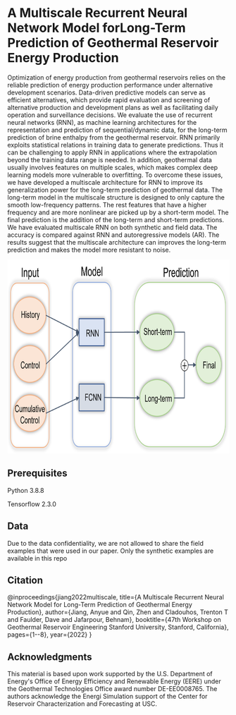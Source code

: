 # A Multiscale Recurrent Neural Network Model forLong-Term Prediction of Geothermal Reservoir Energy Production

Optimization of energy production from geothermal reservoirs relies on the reliable prediction of energy production performance under alternative development scenarios. Data-driven predictive models can serve as efficient alternatives, which provide rapid evaluation and screening of alternative production and development plans as well as facilitating daily operation and surveillance decisions. We evaluate the use of recurrent neural networks (RNN), as machine learning architectures for the representation and prediction of sequential/dynamic data, for the long-term prediction of brine enthalpy from the geothermal reservoir. RNN primarily exploits statistical relations in training data to generate predictions. Thus it can be challenging to apply RNN in applications where the extrapolation beyond the training data range is needed. In addition, geothermal data usually involves features on multiple scales, which makes complex deep learning models more vulnerable to overfitting. To overcome these issues, we have developed a multiscale architecture for RNN to improve its generalization power for the long-term prediction of geothermal data. The long-term model in the multiscale structure is designed to only capture the smooth low-frequency patterns. The rest features that have a higher frequency and are more nonlinear are picked up by a short-term model. The final prediction is the addition of the long-term and short-term predictions. We have evaluated multiscale RNN on both synthetic and field data. The accuracy is compared against RNN and autoregressive models (AR). The results suggest that the multiscale architecture can improves the long-term prediction and makes the model more resistant to noise. 

<p align="center">
<img src="https://github.com/AnyueJ/Geothermal_Multiscale/blob/main/Image/Figure4.png" width="722" height="440">
</p>

## Prerequisites
Python 3.8.8

Tensorflow 2.3.0

## Data
Due to the data confidentiality, we are not allowed to share the field examples that were used in our paper. Only the synthetic examples are available in this repo

## Citation
@inproceedings{jiang2022multiscale,
  title={A Multiscale Recurrent Neural Network Model for Long-Term Prediction of Geothermal Energy Production},
  author={Jiang, Anyue and Qin, Zhen and Cladouhos, Trenton T and Faulder, Dave and Jafarpour, Behnam},
  booktitle={47th Workshop on Geothermal Reservoir Engineering Stanford University, Stanford, California},
  pages={1--8},
  year={2022}
}

## Acknowledgments
This material is based upon work supported by the U.S. Department of Energy's Office of Energy Efficiency and Renewable Energy (EERE) under the Geothermal Technologies Office award number DE-EE0008765. The authors acknowledge the Energi Simulation support of the Center for Reservoir Characterization and Forecasting at USC.
